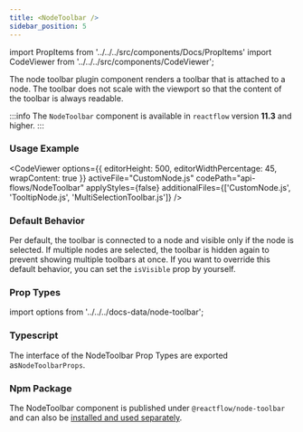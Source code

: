 ```yaml
---
title: <NodeToolbar />
sidebar_position: 5
---
```


import PropItems from '../../../src/components/Docs/PropItems'
import CodeViewer from '../../../src/components/CodeViewer';

The node toolbar plugin component renders a toolbar that is attached to a node. The toolbar does not scale with the viewport so that the content of the toolbar is always readable.

:::info
The `NodeToolbar` component is available in `reactflow` version **11.3** and higher.
:::

### Usage Example

<CodeViewer options={{ editorHeight: 500, editorWidthPercentage: 45, wrapContent: true }} activeFile="CustomNode.js" codePath="api-flows/NodeToolbar" applyStyles={false} additionalFiles={['CustomNode.js', 'TooltipNode.js', 'MultiSelectionToolbar.js']} />

### Default Behavior

Per default, the toolbar is connected to a node and visible only if the node is selected. If multiple nodes are selected, the toolbar is hidden again to prevent showing multiple toolbars at once. If you want to override this default behavior, you can set the `isVisible` prop by yourself.

### Prop Types

import options from '../../../docs-data/node-toolbar';

<PropItems props={options} />

### Typescript

The interface of the NodeToolbar Prop Types are exported as`NodeToolbarProps`.

### Npm Package

The NodeToolbar component is published under `@reactflow/node-toolbar` and can also be [installed and used separately](/docs/concepts/packages/#node-toolbar).
